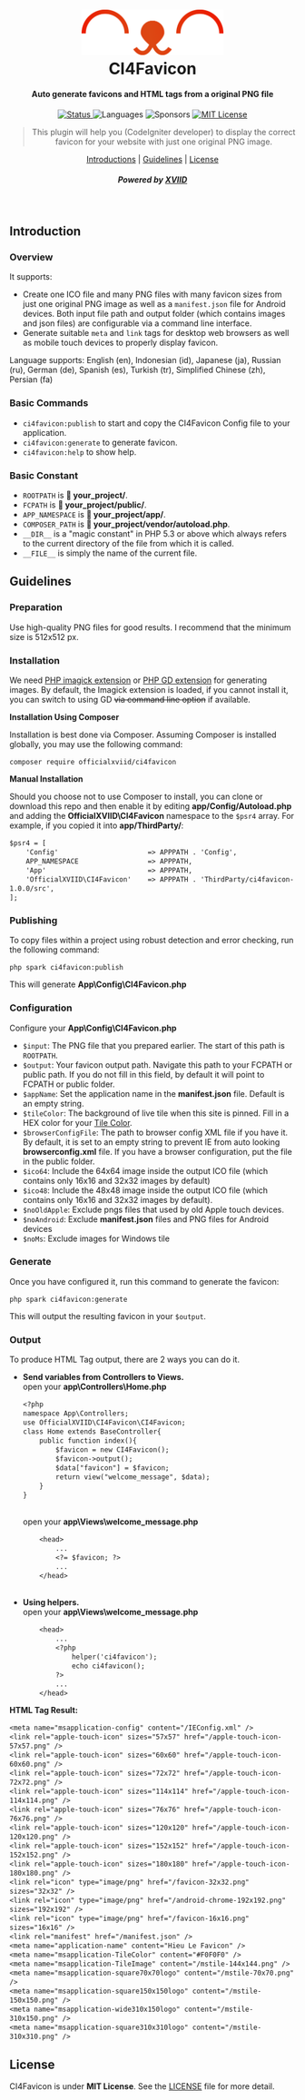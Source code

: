 <h1 align="center">
  <a href="https://github.com/officialxviid/ci4favicon">
    <img src="https://raw.githubusercontent.com/officialxviid/officialxviid/main/assets/ci4favicon/logo-symbol.png" width="250"/>
  </a>
  <br>
  CI4Favicon
</h1>

<h4 align="center">Auto generate favicons and HTML tags from a original PNG file</h4>

<p align="center">
  <a href="https://github.com/officialxviid/ci4favicon/releases" rel="nofollow">
    <img src="https://img.shields.io/badge/status-develop-orange" alt="Status" data-canonical-src="https://img.shields.io/badge/status-develop-orange" style="max-width:100%;">
  </a>
  <img src="https://img.shields.io/badge/language-9-blueviolet" alt="Languages" data-canonical-src="https://img.shields.io/badge/language-9-blueviolet" style="max-width:100%;">
  <img src="https://img.shields.io/badge/sponsors-8-ff69b4" alt="Sponsors" data-canonical-src="https://img.shields.io/badge/sponsors-8-ff69b4" style="max-width:100%;">
  <a href="https://github.com/officialxviid/ci4favicon/blob/master/LICENSE" target="_blank" rel="nofollow">
    <img src="https://img.shields.io/badge/license-MIT-blue" alt="MIT License" data-canonical-src="https://img.shields.io/badge/license-MIT-blue" style="max-width:100%;">
    </a>
</p>

<blockquote align="center">
This plugin will help you (CodeIgniter developer) to display the correct favicon for your website with just one original PNG image.
</blockquote>

<p align="center">
  <a href="#introduction">Introductions</a>&nbsp;|&nbsp;<a href="#guidelines">Guidelines</a>&nbsp;|&nbsp;<a href="#License">License</a>
</p>

<h5 align="center">Powered by <a href="https://xviid.net" target="_blank">XVIID</a></h5>

<br>

<h2>Introduction</h2>

<h3>Overview</h3>
<p>It supports:</p>
<ul>
  <li>Create one ICO file and many PNG files with many favicon sizes from just one original PNG image as well as a <code>manifest.json</code> file for Android devices. Both input file path and output folder (which contains images and json files) are configurable via a command line interface.</li>
  <li>Generate suitable <code>meta</code> and <code>link</code> tags for desktop web browsers as well as mobile touch devices to properly display favicon.</li>
</ul>
<p>Language supports: English (en), Indonesian (id), Japanese (ja), Russian (ru), German (de), Spanish (es), Turkish (tr), Simplified Chinese (zh), Persian (fa)</p>

<h3>Basic Commands</h3>
<ul>
  <li><code>ci4favicon:publish</code> to start and copy the CI4Favicon Config file to your application.</li>
  <li><code>ci4favicon:generate</code> to generate favicon.</li>
  <li><code>ci4favicon:help</code> to show help.</li>
</ul>

<h3>Basic Constant</h3>
<ul>
  <li><code>ROOTPATH</code> is <b>📁 your_project/</b>.</li>
  <li><code>FCPATH</code> is <b>📁 your_project/public/</b>.</li>
  <li><code>APP_NAMESPACE</code> is <b>📁 your_project/app/</b>.</li>
  <li><code>COMPOSER_PATH</code> is <b>📁 your_project/vendor/autoload.php</b>.</li>
  <li><code>__DIR__</code> is a "magic constant" in PHP 5.3 or above which always refers to the current directory of the file from which it is called.</li>
  <li><code>__FILE__</code> is simply the name of the current file.</li>
</ul>

<h2>Guidelines</h2>

<h3>Preparation</h3>
<p>Use high-quality PNG files for good results. I recommend that the minimum size is 512x512 px.</p>

<h3>Installation</h3>
<p>We need <a href="http://php.net/manual/en/book.imagick.php" target="_blank">PHP imagick extension</a> or <a href="http://php.net/manual/en/book.image.php" target="_blank">PHP GD extension</a> for generating images. By default, the Imagick extension is loaded, if you cannot install it, you can switch to using GD <s>via command line option</s> if available.</p>
<p><b>Installation Using Composer</b></p>
<p>Installation is best done via Composer. Assuming Composer is installed globally, you may use the following command:</p>
<pre><code class="lang-bash"><span class="hljs-symbol">composer</span> <span class="hljs-meta">require</span> officialxviid/ci4favicon
</code></pre>
<p><b>Manual Installation</b></p>
<p>Should you choose not to use Composer to install, you can clone or download this repo and then enable it by editing <b>app/Config/Autoload.php</b> and adding the <b>OfficialXVIID\CI4Favicon</b> namespace to the <code>$psr4</code> array. For example, if you copied it into <b>app/ThirdParty/</b>:</p>
<pre><code class="lang-php">$psr4 = [
    <span class="hljs-string">'Config'</span>                      =&gt; APPPATH . <span class="hljs-string">'Config'</span>,
    APP_NAMESPACE                 =&gt; APPPATH,
    <span class="hljs-string">'App'</span>                         =&gt; APPPATH,
    <span class="hljs-string">'OfficialXVIID\CI4Favicon'</span>    =&gt; APPPATH . <span class="hljs-string">'ThirdParty/ci4favicon-1.0.0/src'</span>,
];
</code></pre>

<h3>Publishing</h3>
<p>To copy files within a project using robust detection and error checking, run the following command:</p>
<pre><code class="lang-bash"><span class="hljs-selector-tag">php</span> <span class="hljs-selector-tag">spark</span> <span class="hljs-selector-tag">ci4favicon</span><span class="hljs-selector-pseudo">:publish</span>
</code></pre>
<p>This will generate <b>App\Config\CI4Favicon.php</b></p>

<h3>Configuration</h3>
<p>Configure your <b>App\Config\CI4Favicon.php</b></p>
<ul>
  <li><code>$input</code>: The PNG file that you prepared earlier. The start of this path is <code>ROOTPATH</code>.</li>
  <li><code>$output</code>: Your favicon output path. Navigate this path to your FCPATH or public path. If you do not fill in this field, by default it will point to FCPATH or public folder.</li>
  <li><code>$appName</code>: Set the application name in the <b>manifest.json</b> file. Default is an empty string.</li>
  <li><code>$tileColor</code>: The background of live tile when this site is pinned. Fill in a HEX color for your <a href="https://learn.microsoft.com/en-us/windows-hardware/customize/desktop/unattend/microsoft-windows-helpandsupport-helpandsupport-tilecolor" target="_blank">Tile Color</a>.</li>
  <li><code>$browserConfigFile</code>: The path to browser config XML file if you have it. By default, it is set to an empty string to prevent IE from auto looking <b>browserconfig.xml</b> file. If you have a browser configuration, put the file in the public folder.</li>
  <li><code>$ico64</code>: Include the 64x64 image inside the output ICO file (which contains only 16x16 and 32x32 images by default)</li>
  <li><code>$ico48</code>: Include the 48x48 image inside the output ICO file (which contains only 16x16 and 32x32 images by default).</li>
  <li><code>$noOldApple</code>: Exclude pngs files that used by old Apple touch devices.</li>
  <li><code>$noAndroid</code>: Exclude <b>manifest.json</b> files and PNG files for Android devices</li>
  <li><code>$noMs</code>: Exclude images for Windows tile</li>
</ul>

<h3>Generate</h3>
<p>Once you have configured it, run this command to generate the favicon:</p>
<pre><code class="lang-bash">php spark ci4favicon:<span class="hljs-keyword">generate</span>
</code></pre>
<p>This will output the resulting favicon in your <code>$output</code>.</p>

<h3>Output</h3>
<p>To produce HTML Tag output, there are 2 ways you can do it.</p>
<ul>
  <li>
    <b>Send variables from Controllers to Views.</b>
    <br>
    open your <b>app\Controllers\Home.php</b>
    <br>
    <pre><code class="language-php">&lt;?php
namespace App\Controllers;
use OfficialXVIID\CI4Favicon\CI4Favicon;
class Home extends BaseController{
    public function index(){
        $favicon = new CI4Favicon();
        $favicon-&gt;output();
        $data[&quot;favicon&quot;] = $favicon;
        return view(&quot;welcome_message&quot;, $data);
    }
}
</code></pre>
    <br>
    open your <b>app\Views\welcome_message.php</b>
    <br>
    <pre><code class="lang-html">    &lt;head&gt;
        ...
        &lt;?= $favicon; ?&gt;
        ...
    &lt;/head&gt;</code></pre>
    <br>
  </li>
  <li>
    <b>Using helpers.</b>
    <br>
    open your <b>app\Views\welcome_message.php</b>
    <br>
    <pre><code class="lang-html">    &lt;head&gt;
        ...
        &lt;?php
        	helper('ci4favicon');
        	echo ci4favicon();
        ?&gt;
        ...
    &lt;/head&gt;</code></pre>
  </li>
</ul>

<p><b>HTML Tag Result:</b></p>
<pre><code class="lang-html"><span class="hljs-tag">&lt;<span class="hljs-name">meta</span> <span class="hljs-attr">name</span>=<span class="hljs-string">"msapplication-config"</span> <span class="hljs-attr">content</span>=<span class="hljs-string">"/IEConfig.xml"</span> /&gt;</span>
<span class="hljs-tag">&lt;<span class="hljs-name">link</span> <span class="hljs-attr">rel</span>=<span class="hljs-string">"apple-touch-icon"</span> <span class="hljs-attr">sizes</span>=<span class="hljs-string">"57x57"</span> <span class="hljs-attr">href</span>=<span class="hljs-string">"/apple-touch-icon-57x57.png"</span> /&gt;</span>
<span class="hljs-tag">&lt;<span class="hljs-name">link</span> <span class="hljs-attr">rel</span>=<span class="hljs-string">"apple-touch-icon"</span> <span class="hljs-attr">sizes</span>=<span class="hljs-string">"60x60"</span> <span class="hljs-attr">href</span>=<span class="hljs-string">"/apple-touch-icon-60x60.png"</span> /&gt;</span>
<span class="hljs-tag">&lt;<span class="hljs-name">link</span> <span class="hljs-attr">rel</span>=<span class="hljs-string">"apple-touch-icon"</span> <span class="hljs-attr">sizes</span>=<span class="hljs-string">"72x72"</span> <span class="hljs-attr">href</span>=<span class="hljs-string">"/apple-touch-icon-72x72.png"</span> /&gt;</span>
<span class="hljs-tag">&lt;<span class="hljs-name">link</span> <span class="hljs-attr">rel</span>=<span class="hljs-string">"apple-touch-icon"</span> <span class="hljs-attr">sizes</span>=<span class="hljs-string">"114x114"</span> <span class="hljs-attr">href</span>=<span class="hljs-string">"/apple-touch-icon-114x114.png"</span> /&gt;</span>
<span class="hljs-tag">&lt;<span class="hljs-name">link</span> <span class="hljs-attr">rel</span>=<span class="hljs-string">"apple-touch-icon"</span> <span class="hljs-attr">sizes</span>=<span class="hljs-string">"76x76"</span> <span class="hljs-attr">href</span>=<span class="hljs-string">"/apple-touch-icon-76x76.png"</span> /&gt;</span>
<span class="hljs-tag">&lt;<span class="hljs-name">link</span> <span class="hljs-attr">rel</span>=<span class="hljs-string">"apple-touch-icon"</span> <span class="hljs-attr">sizes</span>=<span class="hljs-string">"120x120"</span> <span class="hljs-attr">href</span>=<span class="hljs-string">"/apple-touch-icon-120x120.png"</span> /&gt;</span>
<span class="hljs-tag">&lt;<span class="hljs-name">link</span> <span class="hljs-attr">rel</span>=<span class="hljs-string">"apple-touch-icon"</span> <span class="hljs-attr">sizes</span>=<span class="hljs-string">"152x152"</span> <span class="hljs-attr">href</span>=<span class="hljs-string">"/apple-touch-icon-152x152.png"</span> /&gt;</span>
<span class="hljs-tag">&lt;<span class="hljs-name">link</span> <span class="hljs-attr">rel</span>=<span class="hljs-string">"apple-touch-icon"</span> <span class="hljs-attr">sizes</span>=<span class="hljs-string">"180x180"</span> <span class="hljs-attr">href</span>=<span class="hljs-string">"/apple-touch-icon-180x180.png"</span> /&gt;</span>
<span class="hljs-tag">&lt;<span class="hljs-name">link</span> <span class="hljs-attr">rel</span>=<span class="hljs-string">"icon"</span> <span class="hljs-attr">type</span>=<span class="hljs-string">"image/png"</span> <span class="hljs-attr">href</span>=<span class="hljs-string">"/favicon-32x32.png"</span> <span class="hljs-attr">sizes</span>=<span class="hljs-string">"32x32"</span> /&gt;</span>
<span class="hljs-tag">&lt;<span class="hljs-name">link</span> <span class="hljs-attr">rel</span>=<span class="hljs-string">"icon"</span> <span class="hljs-attr">type</span>=<span class="hljs-string">"image/png"</span> <span class="hljs-attr">href</span>=<span class="hljs-string">"/android-chrome-192x192.png"</span> <span class="hljs-attr">sizes</span>=<span class="hljs-string">"192x192"</span> /&gt;</span>
<span class="hljs-tag">&lt;<span class="hljs-name">link</span> <span class="hljs-attr">rel</span>=<span class="hljs-string">"icon"</span> <span class="hljs-attr">type</span>=<span class="hljs-string">"image/png"</span> <span class="hljs-attr">href</span>=<span class="hljs-string">"/favicon-16x16.png"</span> <span class="hljs-attr">sizes</span>=<span class="hljs-string">"16x16"</span> /&gt;</span>
<span class="hljs-tag">&lt;<span class="hljs-name">link</span> <span class="hljs-attr">rel</span>=<span class="hljs-string">"manifest"</span> <span class="hljs-attr">href</span>=<span class="hljs-string">"/manifest.json"</span> /&gt;</span>
<span class="hljs-tag">&lt;<span class="hljs-name">meta</span> <span class="hljs-attr">name</span>=<span class="hljs-string">"application-name"</span> <span class="hljs-attr">content</span>=<span class="hljs-string">"Hieu Le Favicon"</span> /&gt;</span>
<span class="hljs-tag">&lt;<span class="hljs-name">meta</span> <span class="hljs-attr">name</span>=<span class="hljs-string">"msapplication-TileColor"</span> <span class="hljs-attr">content</span>=<span class="hljs-string">"#F0F0F0"</span> /&gt;</span>
<span class="hljs-tag">&lt;<span class="hljs-name">meta</span> <span class="hljs-attr">name</span>=<span class="hljs-string">"msapplication-TileImage"</span> <span class="hljs-attr">content</span>=<span class="hljs-string">"/mstile-144x144.png"</span> /&gt;</span>
<span class="hljs-tag">&lt;<span class="hljs-name">meta</span> <span class="hljs-attr">name</span>=<span class="hljs-string">"msapplication-square70x70logo"</span> <span class="hljs-attr">content</span>=<span class="hljs-string">"/mstile-70x70.png"</span> /&gt;</span>
<span class="hljs-tag">&lt;<span class="hljs-name">meta</span> <span class="hljs-attr">name</span>=<span class="hljs-string">"msapplication-square150x150logo"</span> <span class="hljs-attr">content</span>=<span class="hljs-string">"/mstile-150x150.png"</span> /&gt;</span>
<span class="hljs-tag">&lt;<span class="hljs-name">meta</span> <span class="hljs-attr">name</span>=<span class="hljs-string">"msapplication-wide310x150logo"</span> <span class="hljs-attr">content</span>=<span class="hljs-string">"/mstile-310x150.png"</span> /&gt;</span>
<span class="hljs-tag">&lt;<span class="hljs-name">meta</span> <span class="hljs-attr">name</span>=<span class="hljs-string">"msapplication-square310x310logo"</span> <span class="hljs-attr">content</span>=<span class="hljs-string">"/mstile-310x310.png"</span> /&gt;</span>
</code></pre>

<h2>License</h2>

<p>CI4Favicon is under <b>MIT License</b>. See the <a href="https://github.com/officialxviid/disgester/blob/master/LICENSE" target="_blank">LICENSE</a> file for more detail.</p>
